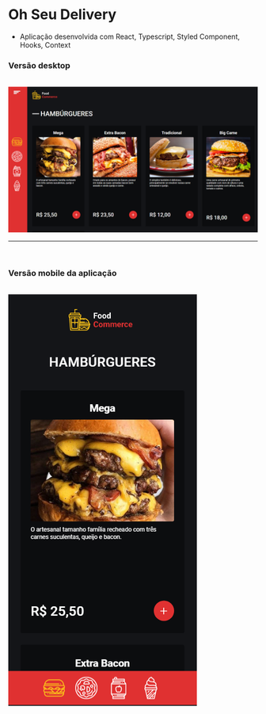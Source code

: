 # Oh Seu Delivery

- Aplicação desenvolvida com React, Typescript, Styled Component, Hooks, Context

### Versão desktop

<br>
<img src="./src/assets/pc.png">

<br>
<hr>
<br>

### Versão mobile da aplicação

<br>
<img src="./src/assets/mobile.png">
